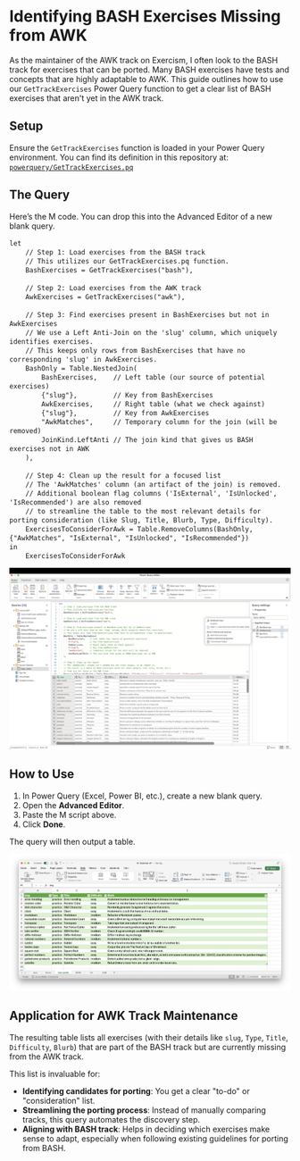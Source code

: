 # Identifying BASH Exercises Missing from AWK

As the maintainer of the AWK track on Exercism, I often look to the BASH track for exercises that can be ported.
Many BASH exercises have tests and concepts that are highly adaptable to AWK.
This guide outlines how to use our `GetTrackExercises` Power Query function to get a clear list of BASH exercises that aren't yet in the AWK track.

## Setup

Ensure the `GetTrackExercises` function is loaded in your Power Query environment. You can find its definition in this repository at:
[`powerquery/GetTrackExercises.pq`](powerquery/GetTrackExercises.pq)

## The Query

Here’s the M code. You can drop this into the Advanced Editor of a new blank query.

```powerquery
let
    // Step 1: Load exercises from the BASH track
    // This utilizes our GetTrackExercises.pq function.
    BashExercises = GetTrackExercises("bash"),

    // Step 2: Load exercises from the AWK track
    AwkExercises = GetTrackExercises("awk"),

    // Step 3: Find exercises present in BashExercises but not in AwkExercises
    // We use a Left Anti-Join on the 'slug' column, which uniquely identifies exercises.
    // This keeps only rows from BashExercises that have no corresponding 'slug' in AwkExercises.
    BashOnly = Table.NestedJoin(
        BashExercises,    // Left table (our source of potential exercises)
        {"slug"},         // Key from BashExercises
        AwkExercises,     // Right table (what we check against)
        {"slug"},         // Key from AwkExercises
        "AwkMatches",     // Temporary column for the join (will be removed)
        JoinKind.LeftAnti // The join kind that gives us BASH exercises not in AWK
    ),

    // Step 4: Clean up the result for a focused list
    // The 'AwkMatches' column (an artifact of the join) is removed.
    // Additional boolean flag columns ('IsExternal', 'IsUnlocked', 'IsRecommended') are also removed
    // to streamline the table to the most relevant details for porting consideration (like Slug, Title, Blurb, Type, Difficulty).
    ExercisesToConsiderForAwk = Table.RemoveColumns(BashOnly, {"AwkMatches", "IsExternal", "IsUnlocked", "IsRecommended"})
in
    ExercisesToConsiderForAwk
```

![todo-awk-step2.png](assets/todo-awk-step2.png)

## How to Use

1.  In Power Query (Excel, Power BI, etc.), create a new blank query.
2.  Open the **Advanced Editor**.
3.  Paste the M script above.
4.  Click **Done**.

The query will then output a table.

![todo-awk-table.png](assets/todo-awk-table.png)

## Application for AWK Track Maintenance

The resulting table lists all exercises (with their details like `slug`, `Type`, `Title`, `Difficulty`, `Blurb`) that are part of the BASH track but are currently missing from the AWK track.

This list is invaluable for:
* **Identifying candidates for porting**: You get a clear "to-do" or "consideration" list.
* **Streamlining the porting process**: Instead of manually comparing tracks, this query automates the discovery step.
* **Aligning with BASH track**: Helps in deciding which exercises make sense to adapt, especially when following existing guidelines for porting from BASH.


